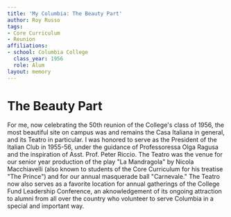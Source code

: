 ```yaml
---
title: 'My Columbia: The Beauty Part'
author: Roy Russo
tags:
- Core Curriculum
- Reunion
affiliations:
- school: Columbia College
  class_year: 1956
  role: Alum
layout: memory
---
```


# The Beauty Part

For me, now celebrating the 50th reunion of the College's class of 1956, the most beautiful site on campus was and remains the Casa Italiana in general, and its Teatro in particular.  I was honored to serve as the President of the Italian Club in 1955-56, under the guidance of Professoressa Olga Ragusa and the inspiration of Asst. Prof. Peter Riccio.  The Teatro was the venue for our senior year production of the play "La Mandragola" by Nicola Macchiavelli (also known to students of  the Core Curriculum for his treatise "The Prince") and for our annual masquerade ball "Carnevale."  The Teatro now also serves as a favorite location for annual gatherings of the College Fund Leadership Conference, an aknowledgement of its ongoing attraction to alumni from all over the country who volunteer to serve Columbia in a special and important way.
